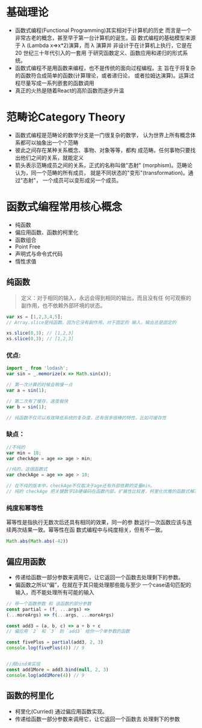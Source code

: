 # 基础理论
- 函数式编程(Functional Programming)其实相对于计算机的历史 而言是一个非常古老的概念，甚至早于第一台计算机的诞生。函 数式编程的基础模型来源于 λ (Lambda x=>x*2)演算，而 λ 演算并 非设计于在计算机上执行，它是在 20 世纪三十年代引入的一套用 于研究函数定义、函数应用和递归的形式系统。
- 函数式编程不是用函数来编程，也不是传统的面向过程编程。主 旨在于将复杂的函数符合成简单的函数(计算理论，或者递归论， 或者拉姆达演算)。运算过程尽量写成一系列嵌套的函数调用
- 真正的火热是随着React的高阶函数而逐步升温

# 范畴论Category Theory
- 函数式编程是范畴论的数学分支是一门很复杂的数学， 认为世界上所有概念体系都可以抽象出一个个范畴
- 彼此之间存在某种关系概念、事物、对象等等，都构 成范畴。任何事物只要找出他们之间的关系，就能定义
- 箭头表示范畴成员之间的关系，正式的名称叫做"态射" (morphism)。范畴论认为，同一个范畴的所有成员， 就是不同状态的"变形"(transformation)。通过"态射"， 一个成员可以变形成另一个成员。

# 函数式编程常用核心概念
- 纯函数
- 偏应用函数、函数的柯里化
- 函数组合
- Point Free
- 声明式与命令式代码
- 惰性求值

## 纯函数
> 定义：对于相同的输入，永远会得到相同的输出，而且没有任 何可观察的副作用，也不依赖外部环境的状态。

```js
var xs = [1,2,3,4,5];
// Array.slice是纯函数，因为它没有副作用，对于固定的 输入，输出总是固定的

xs.slice(0,3); // [1,2,3]
xs.slice(0,3); // [1,2,3]
```
### 优点:
```js
import _ from 'lodash';
var sin = _.memorize(x => Math.sin(x));

// 第一次计算的时候会稍慢一点
var a = sin(1);

// 第二次有了缓存，速度极快
var b = sin(1);

// 纯函数不仅可以有效降低系统的复杂度，还有很多很棒的特性，比如可缓存性
```
### 缺点：
```js
//不纯的
var min = 18;
var checkAge = age => age > min;

//纯的，这很函数式
var checkAge = age => age > 18;

// 在不纯的版本中，checkAge不仅取决于age还有外部依赖的变量min。
// 纯的 checkAge 把关键数字18硬编码在函数内部，扩展性比较差，柯里化优雅的函数式解决。
```

### 纯度和幂等性
幂等性是指执行无数次后还具有相同的效果，同一的参 数运行一次函数应该与连续两次结果一致。幂等性在函 数式编程中与纯度相关，但有不一致。
```js
Math.abs(Math.abs(-42))
```

## 偏应用函数
- 传递给函数一部分参数来调用它，让它返回一个函数去处理剩下的参数。
- 偏函数之所以“偏”，在就在于其只能处理那些能与至少 一个case语句匹配的输入，而不能处理所有可能的输入

```js
// 带一个函数参数 和 该函数的部分参数
const partial = (f, ...args) =>
(...moreArgs) => f(...args, ...moreArgs)

const add3 = (a, b, c) => a + b + c
// 偏应用 `2` 和 `3` 到 `add3` 给你一个单参数的函数

const fivePlus = partial(add3, 2, 3)
console.log(fivePlus(4)) // 9


//用bind来实现
const add1More = add3.bind(null, 2, 3)
console.log(add1More(4)) // 9
```

## 函数的柯里化
- 柯里化(Curried) 通过偏应用函数实现。
- 传递给函数一部分参数来调用它，让它返回一个函数去 处理剩下的参数

